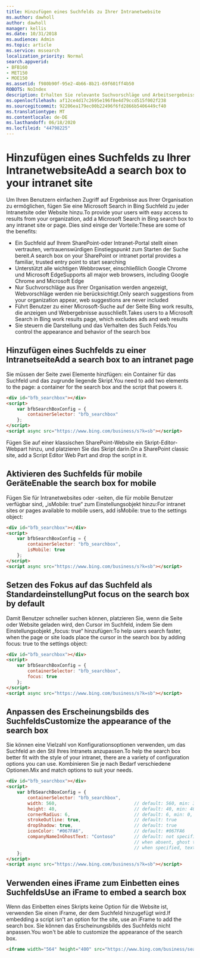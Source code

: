```yaml
---
title: Hinzufügen eines Suchfelds zu Ihrer Intranetwebsite
ms.author: dawholl
author: dawholl
manager: kellis
ms.date: 10/31/2018
ms.audience: Admin
ms.topic: article
ms.service: mssearch
localization_priority: Normal
search.appverid:
- BFB160
- MET150
- MOE150
ms.assetid: f980b90f-95e2-4b66-8b21-69f601ff4b50
ROBOTS: NoIndex
description: Erhalten Sie relevante Suchvorschläge und Arbeitsergebnisser schneller, indem Sie ein Microsoft Search-Suchfeld zu einer Intranetwebsite oder -seite hinzufügen.
ms.openlocfilehash: af12ce4d17c2695e196f8e4d79ccd515f002f238
ms.sourcegitcommit: 92206ea179ec00b22496f6fd2866b5406449cf40
ms.translationtype: MT
ms.contentlocale: de-DE
ms.lasthandoff: 06/18/2020
ms.locfileid: "44798225"
---
```

# <a name="add-a-search-box-to-your-intranet-site"></a><span data-ttu-id="e5dea-103">Hinzufügen eines Suchfelds zu Ihrer Intranetwebsite</span><span class="sxs-lookup"><span data-stu-id="e5dea-103">Add a search box to your intranet site</span></span>

<span data-ttu-id="e5dea-104">Um Ihren Benutzern einfachen Zugriff auf Ergebnisse aus Ihrer Organisation zu ermöglichen, fügen Sie eine Microsoft Search in Bing Suchfeld zu jeder Intranetsite oder Website hinzu.</span><span class="sxs-lookup"><span data-stu-id="e5dea-104">To provide your users with easy access to results from your organization, add a Microsoft Search in Bing search box to any intranet site or page.</span></span> <span data-ttu-id="e5dea-105">Dies sind einige der Vorteile:</span><span class="sxs-lookup"><span data-stu-id="e5dea-105">These are some of the benefits:</span></span>

- <span data-ttu-id="e5dea-106">Ein Suchfeld auf Ihrem SharePoint-oder Intranet-Portal stellt einen vertrauten, vertrauenswürdigen Einstiegspunkt zum Starten der Suche bereit.</span><span class="sxs-lookup"><span data-stu-id="e5dea-106">A search box on your SharePoint or intranet portal provides a familiar, trusted entry point to start searching</span></span>
- <span data-ttu-id="e5dea-107">Unterstützt alle wichtigen Webbrowser, einschließlich Google Chrome und Microsoft Edge</span><span class="sxs-lookup"><span data-stu-id="e5dea-107">Supports all major web browsers, including Google Chrome and Microsoft Edge</span></span>
- <span data-ttu-id="e5dea-108">Nur Suchvorschläge aus Ihrer Organisation werden angezeigt, Webvorschläge werden nie berücksichtigt.</span><span class="sxs-lookup"><span data-stu-id="e5dea-108">Only search suggestions from your organization appear, web suggestions are never included</span></span>
- <span data-ttu-id="e5dea-109">Führt Benutzer zu einer Microsoft-Suche auf der Seite Bing work results, die anzeigen und Webergebnisse ausschließt.</span><span class="sxs-lookup"><span data-stu-id="e5dea-109">Takes users to a Microsoft Search in Bing work results page, which excludes ads and web results</span></span>
- <span data-ttu-id="e5dea-110">Sie steuern die Darstellung und das Verhalten des Such Felds.</span><span class="sxs-lookup"><span data-stu-id="e5dea-110">You control the appearance and behavior of the search box</span></span>
  
## <a name="add-a-search-box-to-an-intranet-page"></a><span data-ttu-id="e5dea-111">Hinzufügen eines Suchfelds zu einer Intranetseite</span><span class="sxs-lookup"><span data-stu-id="e5dea-111">Add a search box to an intranet page</span></span>

<span data-ttu-id="e5dea-112">Sie müssen der Seite zwei Elemente hinzfügen: ein Container für das Suchfeld und das zugrunde liegende Skript.</span><span class="sxs-lookup"><span data-stu-id="e5dea-112">You need to add two elements to the page: a container for the search box and the script that powers it.</span></span>
  
```html
<div id="bfb_searchbox"></div>
<script>
    var bfbSearchBoxConfig = {
        containerSelector: "bfb_searchbox"
    };
</script>
<script async src="https://www.bing.com/business/s?k=sb"></script>
```

<span data-ttu-id="e5dea-113">Fügen Sie auf einer klassischen SharePoint-Website ein Skript-Editor-Webpart hinzu, und platzieren Sie das Skript darin.</span><span class="sxs-lookup"><span data-stu-id="e5dea-113">On a SharePoint classic site, add a Script Editor Web Part and drop the script in it.</span></span>
  
## <a name="enable-the-search-box-for-mobile"></a><span data-ttu-id="e5dea-114">Aktivieren des Suchfelds für mobile Geräte</span><span class="sxs-lookup"><span data-stu-id="e5dea-114">Enable the search box for mobile</span></span>

<span data-ttu-id="e5dea-115">Fügen Sie für Intranetwebsites oder -seiten, die für mobile Benutzer verfügbar sind, „isMobile: true“ zum Einstellungsobjekt hinzu:</span><span class="sxs-lookup"><span data-stu-id="e5dea-115">For intranet sites or pages available to mobile users, add isMobile: true to the settings object:</span></span>
  
```html
<div id="bfb_searchbox"></div>
<script>
    var bfbSearchBoxConfig = {
        containerSelector: "bfb_searchbox", 
        isMobile: true
    };
</script>
<script async src="https://www.bing.com/business/s?k=sb"></script>
```

## <a name="put-focus-on-the-search-box-by-default"></a><span data-ttu-id="e5dea-116">Setzen des Fokus auf das Suchfeld als Standardeinstellung</span><span class="sxs-lookup"><span data-stu-id="e5dea-116">Put focus on the search box by default</span></span>

<span data-ttu-id="e5dea-117">Damit Benutzer schneller suchen können, platzieren Sie, wenn die Seite oder Website geladen wird, den Cursor im Suchfeld, indem Sie dem Einstellungsobjekt „focus: true“ hinzufügen:</span><span class="sxs-lookup"><span data-stu-id="e5dea-117">To help users search faster, when the page or site loads place the cursor in the search box by adding focus: true to the settings object:</span></span>
  
```html
<div id="bfb_searchbox"></div>
<script>
    var bfbSearchBoxConfig = {
        containerSelector: "bfb_searchbox",
        focus: true
    };
</script>
<script async src="https://www.bing.com/business/s?k=sb"></script>
```

## <a name="customize-the-appearance-of-the-search-box"></a><span data-ttu-id="e5dea-118">Anpassen des Erscheinungsbilds des Suchfelds</span><span class="sxs-lookup"><span data-stu-id="e5dea-118">Customize the appearance of the search box</span></span> 

<span data-ttu-id="e5dea-119">Sie können eine Vielzahl von Konfigurationsoptionen verwenden, um das Suchfeld an den Stil Ihres Intranets anzupassen.</span><span class="sxs-lookup"><span data-stu-id="e5dea-119">To help the search box better fit with the style of your intranet, there are a variety of configuration options you can use.</span></span> <span data-ttu-id="e5dea-120">Kombinieren Sie je nach Bedarf verschiedene Optionen.</span><span class="sxs-lookup"><span data-stu-id="e5dea-120">Mix and match options to suit your needs.</span></span>

```html
<div id="bfb_searchbox"></div>
<script>
    var bfbSearchBoxConfig = {
        containerSelector: "bfb_searchbox",
        width: 560,                             // default: 560, min: 360, max: 650
        height: 40,                             // default: 40, min: 40, max: 72
        cornerRadius: 6,                        // default: 6, min: 0, max: 25                                   
        strokeOutline: true,                    // default: true
        dropShadow: true,                       // default: true
        iconColor: "#067FA6",                   // default: #067FA6
        companyNameInGhostText: "Contoso"       // default: not specified
                                                // when absent, ghost text will be "Search work"
                                                // when specified, text will be "Search <companyNameInGhostText>"
    };
</script>
<script async src="https://www.bing.com/business/s?k=sb"></script>
```

## <a name="use-an-iframe-to-embed-a-search-box"></a><span data-ttu-id="e5dea-121">Verwenden eines iFrame zum Einbetten eines Suchfelds</span><span class="sxs-lookup"><span data-stu-id="e5dea-121">Use an iFrame to embed a search box</span></span>

<span data-ttu-id="e5dea-122">Wenn das Einbetten eines Skripts keine Option für die Website ist, verwenden Sie einen iFrame, der dem Suchfeld hinzugefügt wird.</span><span class="sxs-lookup"><span data-stu-id="e5dea-122">If embedding a script isn't an option for the site, use an iFrame to add the search box.</span></span> <span data-ttu-id="e5dea-123">Sie können das Erscheinungsbilds des Suchfelds nicht anpassen.</span><span class="sxs-lookup"><span data-stu-id="e5dea-123">You won't be able to customize the appearance of the search box.</span></span>
  
```html
<iframe width="564" height="400" src="https://www.bing.com/business/searchbox"></iframe>
```

